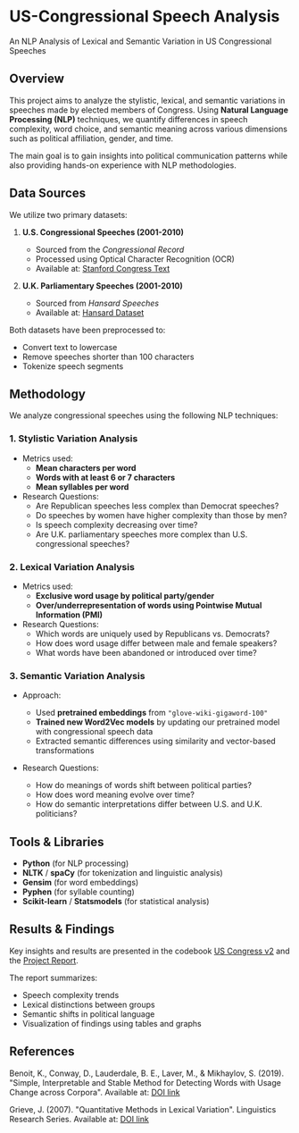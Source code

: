 # US-Congressional Speech Analysis
An NLP Analysis of Lexical and Semantic Variation in US Congressional Speeches

## Overview
This project aims to analyze the stylistic, lexical, and semantic variations in speeches made by elected members of Congress. Using **Natural Language Processing (NLP)** techniques, we quantify differences in speech complexity, word choice, and semantic meaning across various dimensions such as political affiliation, gender, and time.

The main goal is to gain insights into political communication patterns while also providing hands-on experience with NLP methodologies.

## Data Sources
We utilize two primary datasets:

1. **U.S. Congressional Speeches (2001-2010)**  
   - Sourced from the *Congressional Record*  
   - Processed using Optical Character Recognition (OCR)  
   - Available at: [Stanford Congress Text](https://data.stanford.edu/congress_text)

2. **U.K. Parliamentary Speeches (2001-2010)**  
   - Sourced from *Hansard Speeches*  
   - Available at: [Hansard Dataset](https://evanodell.com/projects/datasets/hansard-data/)

Both datasets have been preprocessed to:
- Convert text to lowercase
- Remove speeches shorter than 100 characters
- Tokenize speech segments

## Methodology
We analyze congressional speeches using the following NLP techniques:

### **1. Stylistic Variation Analysis**
   - Metrics used:
     - **Mean characters per word**
     - **Words with at least 6 or 7 characters**
     - **Mean syllables per word**
   - Research Questions:
     - Are Republican speeches less complex than Democrat speeches?
     - Do speeches by women have higher complexity than those by men?
     - Is speech complexity decreasing over time?
     - Are U.K. parliamentary speeches more complex than U.S. congressional speeches?

### **2. Lexical Variation Analysis**
   - Metrics used:
     - **Exclusive word usage by political party/gender**
     - **Over/underrepresentation of words using Pointwise Mutual Information (PMI)**
   - Research Questions:
     - Which words are uniquely used by Republicans vs. Democrats?
     - How does word usage differ between male and female speakers?
     - What words have been abandoned or introduced over time?

### **3. Semantic Variation Analysis**
   - Approach:
      - Used **pretrained embeddings** from `"glove-wiki-gigaword-100"`
     - **Trained new Word2Vec models** by updating our pretrained model with congressional speech data
     - Extracted semantic differences using similarity and vector-based transformations
       
   - Research Questions:
     - How do meanings of words shift between political parties?
     - How does word meaning evolve over time?
     - How do semantic interpretations differ between U.S. and U.K. politicians?

## Tools & Libraries
- **Python** (for NLP processing)
- **NLTK** / **spaCy** (for tokenization and linguistic analysis)
- **Gensim** (for word embeddings)
- **Pyphen** (for syllable counting)
- **Scikit-learn** / **Statsmodels** (for statistical analysis)

## Results & Findings
Key insights and results are presented in the codebook [US Congress v2](./US%20Congress%20v2.ipynb) and the [Project Report](./analysis%20report.pdf).

The report summarizes:
- Speech complexity trends
- Lexical distinctions between groups
- Semantic shifts in political language
- Visualization of findings using tables and graphs

## References
Benoit, K., Conway, D., Lauderdale, B. E., Laver, M., & Mikhaylov, S. (2019). "Simple, Interpretable and Stable Method for Detecting Words with Usage Change across Corpora". Available at: [DOI link](10.18653/v1/2020.acl-main.51)

Grieve, J. (2007). "Quantitative Methods in Lexical Variation". Linguistics Research Series. Available at: [DOI link](https://doi.org/10.1093/llc/fqm020)



